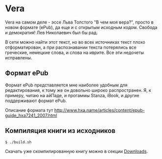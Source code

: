 # Vera

Vera на самом деле - эссе Льва Толстого "В чем моя вера?", просто в новом формате (ePub), да еще и с открытым исходным кодом. Свобода и демократия! Лев Николаевич был бы рад.

В сети можно найти этот текст, но во всех источниках текст плохо отформатирован, а при распознавании текста потерялись все греческие, немецкие слова, и слова на иврите. Все эти недочеты исправлены.

## Формат ePub

Формат ePub представляется мне наиболее удобным для редактирования, к тому же он довольно широко распространен. Я, к примеру, читаю на айПаде, и прогаммы Stanza, iBook, и другие поддерживают формат ePub.

Описание формата тут http://www.hxa.name/articles/content/epub-guide_hxa7241_2007.html

## Компиляция книги из исходников

    $ ./build.sh

Скачать уже скомпилированную книгу можно в секции [Downloads](https://github.com/Kvakes/Vera/downloads).